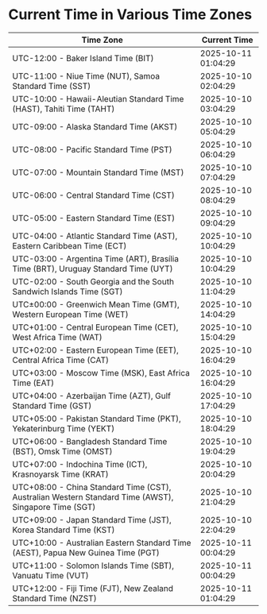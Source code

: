# Current Time in Various Time Zones

| Time Zone | Current Time |
|-----------|--------------|
| UTC-12:00 - Baker Island Time (BIT) | 2025-10-11 01:04:29 |
| UTC-11:00 - Niue Time (NUT), Samoa Standard Time (SST) | 2025-10-10 02:04:29 |
| UTC-10:00 - Hawaii-Aleutian Standard Time (HAST), Tahiti Time (TAHT) | 2025-10-10 03:04:29 |
| UTC-09:00 - Alaska Standard Time (AKST) | 2025-10-10 05:04:29 |
| UTC-08:00 - Pacific Standard Time (PST) | 2025-10-10 06:04:29 |
| UTC-07:00 - Mountain Standard Time (MST) | 2025-10-10 07:04:29 |
| UTC-06:00 - Central Standard Time (CST) | 2025-10-10 08:04:29 |
| UTC-05:00 - Eastern Standard Time (EST) | 2025-10-10 09:04:29 |
| UTC-04:00 - Atlantic Standard Time (AST), Eastern Caribbean Time (ECT) | 2025-10-10 10:04:29 |
| UTC-03:00 - Argentina Time (ART), Brasília Time (BRT), Uruguay Standard Time (UYT) | 2025-10-10 10:04:29 |
| UTC-02:00 - South Georgia and the South Sandwich Islands Time (SGT) | 2025-10-10 11:04:29 |
| UTC±00:00 - Greenwich Mean Time (GMT), Western European Time (WET) | 2025-10-10 14:04:29 |
| UTC+01:00 - Central European Time (CET), West Africa Time (WAT) | 2025-10-10 15:04:29 |
| UTC+02:00 - Eastern European Time (EET), Central Africa Time (CAT) | 2025-10-10 16:04:29 |
| UTC+03:00 - Moscow Time (MSK), East Africa Time (EAT) | 2025-10-10 16:04:29 |
| UTC+04:00 - Azerbaijan Time (AZT), Gulf Standard Time (GST) | 2025-10-10 17:04:29 |
| UTC+05:00 - Pakistan Standard Time (PKT), Yekaterinburg Time (YEKT) | 2025-10-10 18:04:29 |
| UTC+06:00 - Bangladesh Standard Time (BST), Omsk Time (OMST) | 2025-10-10 19:04:29 |
| UTC+07:00 - Indochina Time (ICT), Krasnoyarsk Time (KRAT) | 2025-10-10 20:04:29 |
| UTC+08:00 - China Standard Time (CST), Australian Western Standard Time (AWST), Singapore Time (SGT) | 2025-10-10 21:04:29 |
| UTC+09:00 - Japan Standard Time (JST), Korea Standard Time (KST) | 2025-10-10 22:04:29 |
| UTC+10:00 - Australian Eastern Standard Time (AEST), Papua New Guinea Time (PGT) | 2025-10-11 00:04:29 |
| UTC+11:00 - Solomon Islands Time (SBT), Vanuatu Time (VUT) | 2025-10-11 00:04:29 |
| UTC+12:00 - Fiji Time (FJT), New Zealand Standard Time (NZST) | 2025-10-11 01:04:29 |
